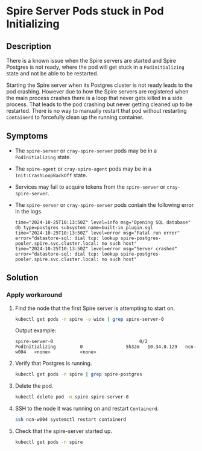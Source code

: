 # Spire Server Pods stuck in Pod Initializing

## Description

There is a known issue when the Spire servers are started and Spire Postgres is not ready, where the pod will get stuck in a `PodInitializing` state and not be able to be restarted.

Starting the Spire server when its Postgres cluster is not ready leads to the pod crashing. However due to how the Spire servers are registered when the main process crashes
there is a loop that never gets killed in a side process. That leads to the pod crashing but never getting cleaned up to be restarted. There is no way to manually restart that pod
without restarting `Containerd` to forcefully clean up the running container.

## Symptoms

* The `spire-server` or `cray-spire-server` pods may be in a `PodInitializing` state.
* The `spire-agent` or `cray-spire-agent` pods may be in a `Init:CrashLoopBackOff` state.
* Services may fail to acquire tokens from the `spire-server` or `cray-spire-server`.
* The `spire-server` or `cray-spire-server` pods contain the following error in the logs.

  ```text
  time="2024-10-25T10:13:50Z" level=info msg="Opening SQL database" db_type=postgres subsystem_name=built-in_plugin.sql
  time="2024-10-25T10:13:50Z" level=error msg="Fatal run error" error="datastore-sql: dial tcp: lookup spire-postgres-pooler.spire.svc.cluster.local: no such host"
  time="2024-10-25T10:13:50Z" level=error msg="Server crashed" error="datastore-sql: dial tcp: lookup spire-postgres-pooler.spire.svc.cluster.local: no such host"
  ```

## Solution

### Apply workaround

1. Find the node that the first Spire server is attempting to start on.

   ```bash
   kubectl get pods -n spire -o wide | grep spire-server-0
   ```

   Output example:

   ```text
   spire-server-0                                0/2     PodInitializing         0                5h32m   10.34.0.129   ncn-w004   <none>           <none>
   ```

1. Verify that Postgres is running.

   ```bash
   kubectl get pods -n spire | grep spire-postgres
   ```

1. Delete the pod.

   ```bash
   kubectl delete pod -n spire spire-server-0
   ```

1. SSH to the node it was running on and restart `Containerd`.

   ```bash
   ssh ncn-w004 systemctl restart containerd
   ```

1. Check that the spire-server started up.

   ```bash
   kubectl get pods -n spire
   ```
